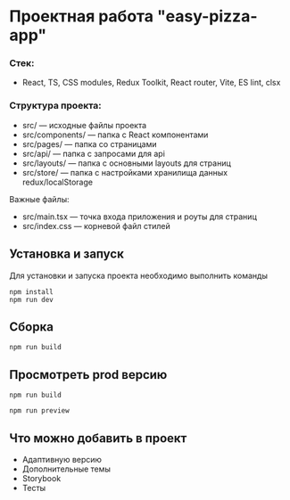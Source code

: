 # Проектная работа "easy-pizza-app"

### Стек: 
- React, TS, CSS modules, Redux Toolkit, React router, Vite, ES lint, clsx

### Структура проекта:

- src/ — исходные файлы проекта
- src/components/ — папка с React компонентами
- src/pages/ — папка со страницами
- src/api/ — папка с запросами для api
- src/layouts/ — папка с основными layouts для страниц
- src/store/ — папка с настройками хранилища данных redux/localStorage

Важные файлы:

- src/main.tsx — точка входа приложения и роуты для страниц
- src/index.css — корневой файл стилей

## Установка и запуск

Для установки и запуска проекта необходимо выполнить команды

```
npm install
npm run dev
```

## Сборка

```
npm run build
```

## Просмотреть prod версию

```
npm run build
```

```
npm run preview
```

## Что можно добавить в проект

- Адаптивную версию
- Дополнительные темы
- Storybook
- Тесты
